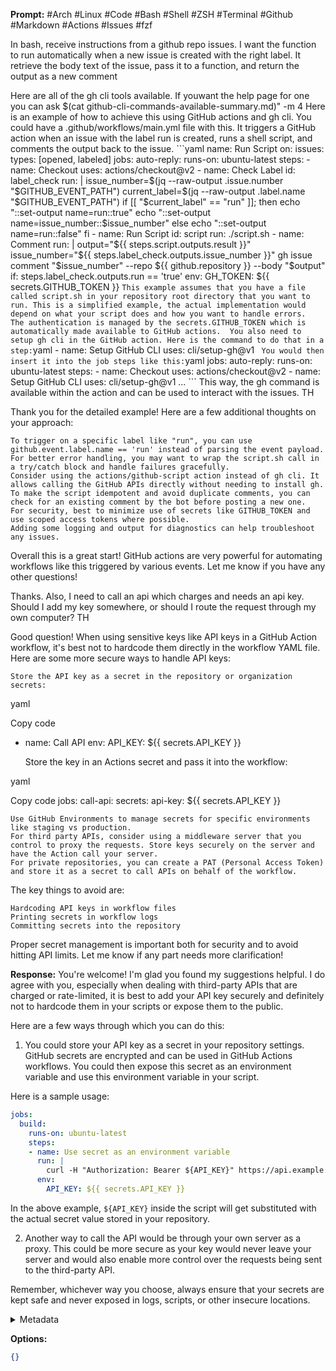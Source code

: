 **Prompt:**
#Arch #Linux #Code #Bash #Shell #ZSH #Terminal #Github #Markdown #Actions #Issues #fzf 

 In bash, receive instructions from a github repo issues. I want the function to run automatically when a new issue is created with the right label. It retrieve the body text of the issue, pass it to a function, and return the output as a new comment

Here are all of the gh cli tools available. If youwant the help page for one you can ask $(cat github-cli-commands-available-summary.md)" -m 4 Here is an example of how to achieve this using GitHub actions and gh cli. You could have a .github/workflows/main.yml file with this. It triggers a GitHub action when an issue with the label run is created, runs a shell script, and comments the output back to the issue.  ```yaml name: Run Script on:  issues:    types: [opened, labeled] jobs:  auto-reply:    runs-on: ubuntu-latest    steps:      - name: Checkout        uses: actions/checkout@v2      - name: Check Label        id: label_check        run: |          issue_number=$(jq --raw-output .issue.number "$GITHUB_EVENT_PATH")          current_label=$(jq --raw-output .label.name "$GITHUB_EVENT_PATH")          if [[ "$current_label" == "run" ]]; then            echo "::set-output name=run::true"            echo "::set-output name=issue_number::$issue_number"          else            echo "::set-output name=run::false"          fi      - name: Run Script        id: script        run: ./script.sh      - name: Comment        run: |            output="${{ steps.script.outputs.result }}"            issue_number="${{ steps.label_check.outputs.issue_number }}"            gh issue comment "$issue_number" --repo ${{ github.repository }} --body "$output"        if: steps.label_check.outputs.run == 'true'        env:          GH_TOKEN: ${{ secrets.GITHUB_TOKEN }} ``` This example assumes that you have a file called script.sh in your repository root directory that you want to run. This is a simplified example, the actual implementation would depend on what your script does and how you want to handle errors.  The authentication is managed by the secrets.GITHUB_TOKEN which is automatically made available to GitHub actions.  You also need to setup gh cli in the GitHub action. Here is the command to do that in a step: ```yaml - name: Setup GitHub CLI  uses: cli/setup-gh@v1 ```  You would then insert it into the job steps like this: ```yaml jobs:  auto-reply:    runs-on: ubuntu-latest    steps:      - name: Checkout        uses: actions/checkout@v2            - name: Setup GitHub CLI        uses: cli/setup-gh@v1      ... ``` This way, the gh command is available within the action and can be used to interact with the issues.
TH

Thank you for the detailed example! Here are a few additional thoughts on your approach:

    To trigger on a specific label like "run", you can use github.event.label.name == 'run' instead of parsing the event payload.
    For better error handling, you may want to wrap the script.sh call in a try/catch block and handle failures gracefully.
    Consider using the actions/github-script action instead of gh cli. It allows calling the GitHub APIs directly without needing to install gh.
    To make the script idempotent and avoid duplicate comments, you can check for an existing comment by the bot before posting a new one.
    For security, best to minimize use of secrets like GITHUB_TOKEN and use scoped access tokens where possible.
    Adding some logging and output for diagnostics can help troubleshoot any issues.

Overall this is a great start! GitHub actions are very powerful for automating workflows like this triggered by various events. Let me know if you have any other questions!

Thanks. Also, I need to call an api which charges and needs an api key. Should I add my key somewhere, or should I route the request through my own computer?
TH

Good question! When using sensitive keys like API keys in a GitHub Action workflow, it's best not to hardcode them directly in the workflow YAML file. Here are some more secure ways to handle API keys:

    Store the API key as a secret in the repository or organization secrets:

yaml

Copy code
- name: Call API 
  env:
    API_KEY: ${{ secrets.API_KEY }}

    Store the key in an Actions secret and pass it into the workflow:

yaml

Copy code
jobs:
  call-api:
    secrets: 
      api-key: ${{ secrets.API_KEY }}

    Use GitHub Environments to manage secrets for specific environments like staging vs production.
    For third party APIs, consider using a middleware server that you control to proxy the requests. Store keys securely on the server and have the Action call your server.
    For private repositories, you can create a PAT (Personal Access Token) and store it as a secret to call APIs on behalf of the workflow.

The key things to avoid are:

    Hardcoding API keys in workflow files
    Printing secrets in workflow logs
    Committing secrets into the repository

Proper secret management is important both for security and to avoid hitting API limits. Let me know if any part needs more clarification!

**Response:**
You're welcome! I'm glad you found my suggestions helpful. I do agree with you, especially when dealing with third-party APIs that are charged or rate-limited, it is best to add your API key securely and definitely not to hardcode them in your scripts or expose them to the public. 

Here are a few ways through which you can do this:

1. You could store your API key as a secret in your repository settings. GitHub secrets are encrypted and can be used in GitHub Actions workflows. You could then expose this secret as an environment variable and use this environment variable in your script.

Here is a sample usage:

```yaml
jobs:
  build:
    runs-on: ubuntu-latest
    steps:
    - name: Use secret as an environment variable
      run: |
        curl -H "Authorization: Bearer ${API_KEY}" https://api.example.com
      env:
        API_KEY: ${{ secrets.API_KEY }}
```

In the above example, `${API_KEY}` inside the script will get substituted with the actual secret value stored in your repository.

2. Another way to call the API would be through your own server as a proxy. This could be more secure as your key would never leave your server and would also enable more control over the requests being sent to the third-party API.

Remember, whichever way you choose, always ensure that your secrets are kept safe and never exposed in logs, scripts, or other insecure locations.

<details><summary>Metadata</summary>

- Duration: 40387 ms
- Datetime: 2023-09-06T15:43:15.979712
- Model: gpt-4-0613

</details>

**Options:**
```json
{}
```


